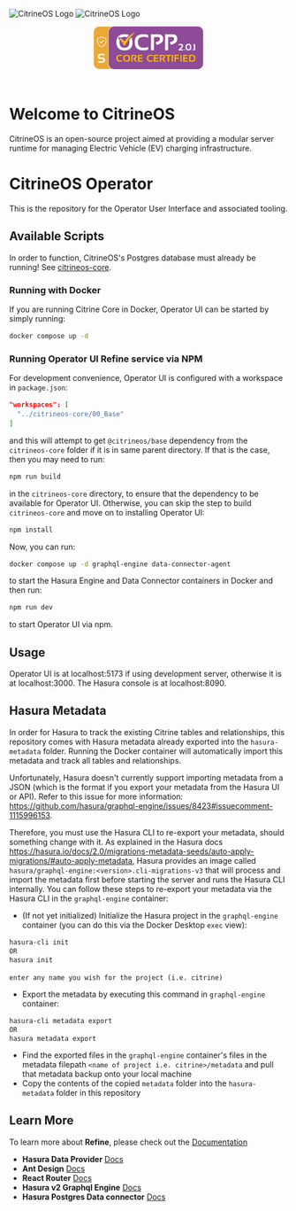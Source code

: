 ![CitrineOS Logo](public/logo_white.png#gh-dark-mode-only)
![CitrineOS Logo](public/logo_black.png#gh-light-mode-only)
<div align="center">
<img src="public/OCPP_201_Logo_core_and_advanced_security.png" alt="CitrineOS Certification Logo" width="200" height="100" />
</div>

# Welcome to CitrineOS

CitrineOS is an open-source project aimed at providing a modular server runtime for managing Electric Vehicle (EV)
charging infrastructure.

# CitrineOS Operator

This is the repository for the Operator User Interface and associated tooling.

## Available Scripts

In order to function, CitrineOS's Postgres database must already be running! See [citrineos-core](https://github.com/citrineos/citrineos-core).

### Running with Docker

If you are running Citrine Core in Docker, Operator UI can be started by simply running:

```bash
docker compose up -d
```


### Running Operator UI Refine service via NPM

For development convenience, Operator UI is configured with a workspace in `package.json`:

```json
"workspaces": [
  "../citrineos-core/00_Base"
]
```

and this will attempt to get `@citrineos/base` dependency from the `citrineos-core` folder if it is in same parent directory.
If that is the case, then you may need to run:

```bash
npm run build
```

in the `citrineos-core` directory, to ensure that the dependency to be available for Operator UI. Otherwise, you can
skip the step to build `citrineos-core` and move on to installing Operator UI:

```bash
npm install
```

Now, you can run:

```bash
docker compose up -d graphql-engine data-connector-agent
```

to start the Hasura Engine and Data Connector containers in Docker and then run:

```bash
npm run dev
```

to start Operator UI via npm.

## Usage

Operator UI is at localhost:5173 if using development server, otherwise it is at localhost:3000.
The Hasura console is at localhost:8090.

## Hasura Metadata

In order for Hasura to track the existing Citrine tables and relationships, this repository comes with Hasura metadata already exported into the `hasura-metadata` folder.
Running the Docker container will automatically import this metadata and track all tables and relationships.

Unfortunately, Hasura doesn't currently support importing metadata from a JSON (which is the format if you export your metadata from the Hasura UI or API).
Refer to this issue for more information: https://github.com/hasura/graphql-engine/issues/8423#issuecomment-1115996153.

Therefore, you must use the Hasura CLI to re-export your metadata, should something change with it. As explained in the Hasura docs https://hasura.io/docs/2.0/migrations-metadata-seeds/auto-apply-migrations/#auto-apply-metadata,
Hasura provides an image called `hasura/graphql-engine:<version>.cli-migrations-v3` that will process and import the metadata first before starting the server and
runs the Hasura CLI internally. You can follow these steps to re-export your metadata via the Hasura CLI in the `graphql-engine` container:

- (If not yet initialized) Initialize the Hasura project in the `graphql-engine` container (you can do this via the Docker Desktop `exec` view):

```
hasura-cli init
OR
hasura init

enter any name you wish for the project (i.e. citrine)
```

- Export the metadata by executing this command in `graphql-engine` container:

```
hasura-cli metadata export
OR
hasura metadata export
```

- Find the exported files in the `graphql-engine` container's files in the metadata filepath `<name of project i.e. citrine>/metadata` and pull that metadata backup onto your local machine
- Copy the contents of the copied `metadata` folder into the `hasura-metadata` folder in this repository

## Learn More

To learn more about **Refine**, please check out the [Documentation](https://refine.dev/docs)

- **Hasura Data Provider** [Docs](https://refine.dev/docs/core/providers/data-provider/#overview)
- **Ant Design** [Docs](https://refine.dev/docs/ui-frameworks/antd/tutorial/)
- **React Router** [Docs](https://refine.dev/docs/core/providers/router-provider/)
- **Hasura v2 Graphql Engine** [Docs](https://hasura.io/docs/2.0/index/)
- **Hasura Postgres Data connector** [Docs](https://hasura.io/docs/2.0/databases/postgres/index/)
